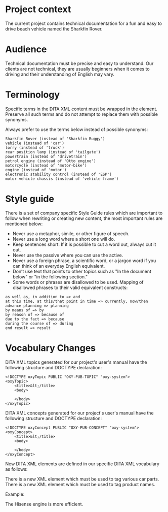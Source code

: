 # Project context

The current project contains technical documentation for a fun and easy to drive beach vehicle named the Sharkfin Rover.

# Audience

Technical documentation must be precise and easy to understand. Our clients are not technical, they are usually beginners when it comes to driving and their understanding of English may vary.

# Terminology

Specific terms in the DITA XML content must be wrapped in the <term> element. Preserve all such terms and do not attempt to replace them with possible synonyms.

Always prefer to use the terms below instead of possible synonyms:
```
Sharkfin Rover (instead of 'Sharkfin Buggy')
vehicle (instead of 'car')
lorry (instead of 'truck')
rear position lamp (instead of 'tailgate')
powertrain (instead of 'drivetrain')
petrol engine (instead of 'Otto engine')
motorcycle (instead of 'motor-bike')
engine (instead of 'motor')
electronic stability control (instead of 'ESP')
motor vehicle chassis (instead of 'vehicle frame')
```

# Style guide

There is a set of company specific Style Guide rules which are important to follow when rewriting or creating new content, the most important rules are mentioned below:


- Never use a metaphor, simile, or other figure of speech.
- Never use a long word where a short one will do.
- Keep sentences short. If it is possible to cut a word out, always cut it out.
- Never use the passive where you can use the active.
- Never use a foreign phrase, a scientific word, or a jargon word if you can think of an everyday English equivalent.
- Don’t use text that points to other topics such as "In the document below" or "in the following section."
- Some words or phrases are disallowed to be used. Mapping of disallowed phrases to their valid equivalent constructs:
```
as well as, in addition to => and
at this time, at this/that point in time => currently, now/then
advance planning => planning
by means of => by
by reason of => because of
due to the fact => because
during the course of => during
end result => result
```

# Vocabulary Changes

DITA XML topics generated for our project's user's manual have the following structure and DOCTYPE declaration:

```
<!DOCTYPE oxyTopic PUBLIC "OXY-PUB-TOPIC" "oxy-system">
<oxyTopic>
    <title>&lt;/title>
    <body>
           
    </body>
</oxyTopic>
```

DITA XML concepts generated for our project's user's manual have the following structure and DOCTYPE declaration:

```
<!DOCTYPE oxyConcept PUBLIC "OXY-PUB-CONCEPT" "oxy-system">
<oxyConcept>
    <title>&lt;/title>
    <body>
           
    </body>
</oxyConcept>
```

New DITA XML elements are defined in our specific DITA XML vocabulary as follows:

There is a new <part-term> XML element which must be used to tag various car parts.
There is a new <product> XML element which must be used to tag product names.

Example:

The <product>Hisense</product> <part-term>engine</part-term> is more efficient. 